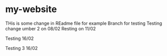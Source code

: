 # my-website

THis is some change in REadme file for example Branch   for testing 
Testing change umber 2 on 08/02
Resting on 11/02

Testing 16/02

Testing 3 16/02
